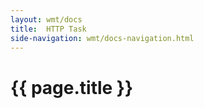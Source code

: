 ```yaml
---
layout: wmt/docs
title:  HTTP Task
side-navigation: wmt/docs-navigation.html
---
```


# {{ page.title }}


